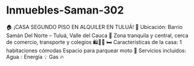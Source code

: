 # Inmuebles-Saman-302
🏠 ¡CASA SEGUNDO PISO EN ALQUILER EN TULUÁ! 📢 Ubicación: Barrio Samán Del Norte – Tuluá, Valle del Cauca 📍 Zona tranquila y central, cerca de comercio, transporte y colegios 🛍️🚌🏫  🛏️ Características de la casa: 1 habitaciones cómodas Espacio para parquear moto 🛵 Servicios incluidos: Agua 💧 Energía 💡 Gas 🔥 
